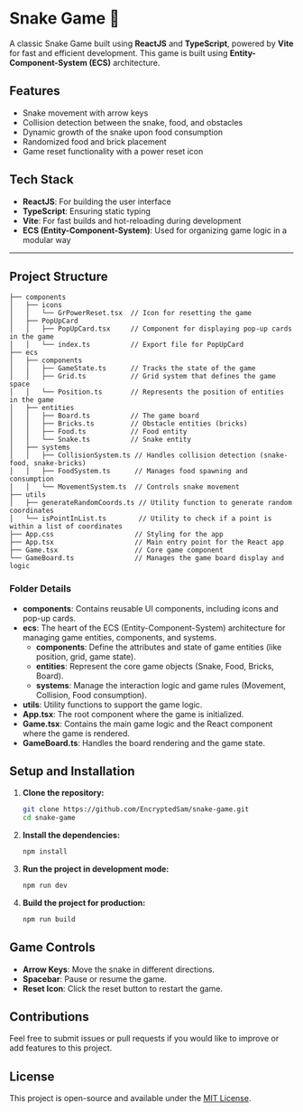 
# Snake Game 🐍

A classic Snake Game built using **ReactJS** and **TypeScript**, powered by **Vite** for fast and efficient development. This game is built using **Entity-Component-System (ECS)** architecture.

## Features

- Snake movement with arrow keys
- Collision detection between the snake, food, and obstacles
- Dynamic growth of the snake upon food consumption
- Randomized food and brick placement
- Game reset functionality with a power reset icon

## Tech Stack

- **ReactJS**: For building the user interface
- **TypeScript**: Ensuring static typing
- **Vite**: For fast builds and hot-reloading during development
- **ECS (Entity-Component-System)**: Used for organizing game logic in a modular way

---

## Project Structure

```
├── components
│   ├── icons
│   │   └── GrPowerReset.tsx  // Icon for resetting the game
│   ├── PopUpCard
│   │   ├── PopUpCard.tsx     // Component for displaying pop-up cards in the game
│   │   └── index.ts          // Export file for PopUpCard
├── ecs
│   ├── components
│   │   ├── GameState.ts      // Tracks the state of the game 
│   │   ├── Grid.ts           // Grid system that defines the game space
│   │   └── Position.ts       // Represents the position of entities in the game
│   ├── entities
│   │   ├── Board.ts          // The game board
│   │   ├── Bricks.ts         // Obstacle entities (bricks)
│   │   ├── Food.ts           // Food entity
│   │   └── Snake.ts          // Snake entity
│   ├── systems
│   │   ├── CollisionSystem.ts // Handles collision detection (snake-food, snake-bricks)
│   │   ├── FoodSystem.ts      // Manages food spawning and consumption
│   │   └── MovementSystem.ts  // Controls snake movement
├── utils
│   ├── generateRandomCoords.ts // Utility function to generate random coordinates
│   └── isPointInList.ts        // Utility to check if a point is within a list of coordinates
├── App.css                    // Styling for the app
├── App.tsx                    // Main entry point for the React app
├── Game.tsx                   // Core game component
└── GameBoard.ts               // Manages the game board display and logic
```

### Folder Details

- **components**: Contains reusable UI components, including icons and pop-up cards.
- **ecs**: The heart of the ECS (Entity-Component-System) architecture for managing game entities, components, and systems.
  - **components**: Define the attributes and state of game entities (like position, grid, game state).
  - **entities**: Represent the core game objects (Snake, Food, Bricks, Board).
  - **systems**: Manage the interaction logic and game rules (Movement, Collision, Food consumption).
- **utils**: Utility functions to support the game logic.
- **App.tsx**: The root component where the game is initialized.
- **Game.tsx**: Contains the main game logic and the React component where the game is rendered.
- **GameBoard.ts**: Handles the board rendering and the game state.

## Setup and Installation

1. **Clone the repository:**

   ```bash
   git clone https://github.com/EncryptedSam/snake-game.git
   cd snake-game
   ```

2. **Install the dependencies:**

   ```bash
   npm install
   ```

3. **Run the project in development mode:**

   ```bash
   npm run dev
   ```

4. **Build the project for production:**

   ```bash
   npm run build
   ```

## Game Controls

- **Arrow Keys**: Move the snake in different directions.
- **Spacebar**: Pause or resume the game.
- **Reset Icon**: Click the reset button to restart the game.

## Contributions

Feel free to submit issues or pull requests if you would like to improve or add features to this project.

## License

This project is open-source and available under the [MIT License](LICENSE).